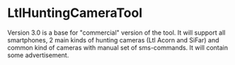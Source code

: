 # LtlHuntingCameraTool

Version 3.0 is a base for "commercial" version of the tool.
It will support all smartphones, 2 main kinds of hunting cameras (Ltl Acorn and SiFar) and 
common kind of cameras with manual set of sms-commands.
It will contain some advertisement.
